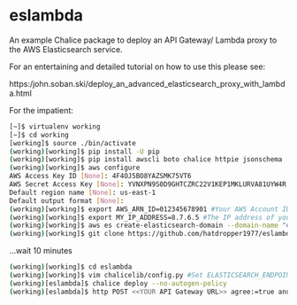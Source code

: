 # eslambda
An example Chalice package to deploy an API Gateway/ Lambda proxy to the AWS Elasticsearch service.

For an entertaining and detailed tutorial on how to use this please see:

https:/john.soban.ski/deploy_an_advanced_elasticsearch_proxy_with_lambda.html

For the impatient:

```bash
[~]$ virtualenv working
[~]$ cd working
[working]$ source ./bin/activate
(working)[working]$ pip install -U pip
(working)[working]$ pip install awscli boto chalice httpie jsonschema
(working)[working]$ aws configure
AWS Access Key ID [None]: 4F4OJ5BO8YAZSMK75VT6
AWS Secret Access Key [None]: YVNXPN9S0D9GHTCZRC22V1KEP1MKLURVA81UYW4R
Default region name [None]: us-east-1
Default output format [None]:
(working)[working]$ export AWS_ARN_ID=012345678901 #Your AWS Account ID
(working)[working]$ export MY_IP_ADDRESS=8.7.6.5 #The IP address of you dev workstation for GUI
(working)[working]$ aws es create-elasticsearch-domain --domain-name "elastic" --elasticsearch-version "6.0" --elasticsearch-cluster-config InstanceType="t2.small.elasticsearch",InstanceCount=1,DedicatedMasterEnabled=false,ZoneAwarenessEnabled=false --ebs-options EBSEnabled=true,VolumeType="gp2",VolumeSize=10 --access-policies "{\"Version\":\"2012-10-17\",\"Statement\":[{\"Effect\":\"Allow\",\"Principal\":{\"AWS\":\"arn:aws:iam::"$AWS_ARN_ID":root\"},\"Action\":\"es:*\",\"Resource\":\"arn:aws:es:us-east-1:"$AWS_ARN_ID":domain/elastic/*\"},{\"Sid\":\"\",\"Effect\":\"Allow\",\"Principal\":{\"AWS\":\"*\"},\"Action\":\"es:*\",\"Resource\":\"arn:aws:es:us-east-1:"$AWS_ARN_ID":domain/elastic/*\",\"Condition\":{\"IpAddress\":{\"aws:SourceIp\":[\""$MY_IP_ADDRESS"\"]}}}]}"
(working)[working]$ git clone https://github.com/hatdropper1977/eslambda.git
```
...wait 10 minutes
```bash
(working)[working]$ cd eslambda
(working)[working]$ vim chalicelib/config.py #Set ELASTICSEARCH_ENDPOINT to your new AWS Elasticsearch endpoint
(working)[eslambda]$ chalice deploy --no-autogen-policy
(working)[eslambda]$ http POST <<YOUR API Gateway URL>> agree:=true anumber:=1 textblob='abc sdf' ipaddr='192.168.10.10'
```
